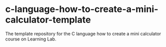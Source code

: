 # c-language-how-to-create-a-mini-calculator-template
The template repository for the C language how to create a mini calculator  course on Learning Lab.

